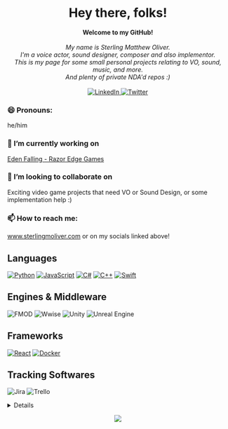 <h1 align="center">Hey there, folks!</h1>

<p align="center">
    <b>Welcome to my GitHub!</b><br><br>
    <i>
        My name is Sterling Matthew Oliver.<br>
        I'm a voice actor, sound designer, composer and also implementor.<br>
        This is my page for some small personal projects relating to VO, sound, music, and more.<br>
        And plenty of private NDA'd repos :) <br>
    </i><br>
    <a href="https://www.linkedin.com/in/sterlingmoliver">
        <img src="https://img.shields.io/badge/LinkedIn-blue?style=flat-square&logo=linkedin" alt="LinkedIn">
    <a href="https://twitter.com/sterlingmoliver">
        <img src="https://img.shields.io/twitter/follow/SterlingMOliver?style=social" alt="Twitter">
    </a>
</p>

### 😄 Pronouns:
he/him 

### 🔭 I’m currently working on
[Eden Falling - Razor Edge Games](https://edenfalling.razoredgegames.com/)

### 👯 I’m looking to collaborate on
Exciting video game projects that need VO or Sound Design, or some implementation help :) 

### 📫 How to reach me:
www.sterlingmoliver.com or on my socials linked above!



## Languages
[![Python](https://img.shields.io/badge/python-black?style=for-the-badge&logo=python)](https://github.com/sterlingmoliver)
[![JavaScript](https://img.shields.io/badge/javascript-black?style=for-the-badge&logo=javascript)](https://github.com/sterlingmoliver)
[![C#](https://img.shields.io/badge/csharp-black?style=for-the-badge&logo=csharp)](https://github.com/sterlingmoliver)
[![C++](https://img.shields.io/static/v1?style=for-the-badge&message=C%2B%2B&color=00599C&logo=C%2B%2B&logoColor=FFFFFF&label=)](https://github.com/sterlingmoliver)
[![Swift](https://img.shields.io/badge/Swift-black?style=for-the-badge&logo=swift&logoColor=white)](https://github.com/sterlingmoliver)

## Engines & Middleware
![FMOD](https://img.shields.io/static/v1?style=for-the-badge&message=FMOD&color=000000&logo=FMOD&logoColor=FFFFFF&label=)
![Wwise](https://img.shields.io/static/v1?style=for-the-badge&message=Wwise&color=00549F&logo=Wwise&logoColor=FFFFFF&label=)
![Unity](https://img.shields.io/static/v1?style=for-the-badge&message=Unity&color=222222&logo=Unity&logoColor=FFFFFF&label=)
![Unreal Engine](https://img.shields.io/static/v1?style=for-the-badge&message=Unreal+Engine&color=0E1128&logo=Unreal+Engine&logoColor=FFFFFF&label=)

## Frameworks
[![React](https://img.shields.io/badge/react-black?style=for-the-badge&logo=react)](https://github.com/sterlingmoliver)
[![Docker](https://img.shields.io/badge/docker-black?style=for-the-badge&logo=docker)](https://hub.docker.com/u/sterlingmoliver)

## Tracking Softwares
![Jira](https://img.shields.io/static/v1?style=for-the-badge&message=Jira&color=0052CC&logo=Jira&logoColor=FFFFFF&label=)
![Trello](https://img.shields.io/static/v1?style=for-the-badge&message=Trello&color=0052CC&logo=Trello&logoColor=FFFFFF&label=)

<details>
<p align="center">
  <a href="https://github.com/sterlingmoliver">
    <img src="http://github-profile-summary-cards.vercel.app/api/cards/profile-details?username=sterlingmoliver&theme=transparent" />
  </a>
  <a href="https://github.com/sterlingmoliver">
    <img src="https://github-readme-streak-stats.herokuapp.com/?user=sterlingmoliver&hide_border=true&card_width=338&theme=transparent" />
  </a>
  <a href="https://github.com/sterlingmoliver">
    <img src="http://github-profile-summary-cards.vercel.app/api/cards/stats?username=sterlingmoliver&theme=transparent" />
  </a>
  <a href="https://github.com/sterlingmoliver">
    <img src="https://github-readme-stats.vercel.app/api/top-langs/?username=sterlingmoliver&langs_count=10&exclude_repo=&hide=jupyter%20notebook,vim%20script,cmake,makefile,batchfile,emacs%20lisp,css,html&layout=default&card_width=699&hide_border=true&theme=transparent" />
  </a>
</p>
</details>

<p align="center">
  <a href="https://github.com/sterlingmoliver">
    <img src="https://komarev.com/ghpvc/?username=sterlingmoliver&color=blue&style=flat)" />
  </a>
</p>
<!--
This readme was lovingly stolen and adapted from Wervlad at www.github.com/wevlad - thank ye 

more shields snippets - https://github.com/progfay/shields-with-icon/blob/master/Snippets.md
- 🔭 I’m currently working on ...
- 🌱 I’m currently learning ...
- 👯 I’m looking to collaborate on ...
- 🤔 I’m looking for help with ...
- 💬 Ask me about ...
- 📫 How to reach me: ...
- 😄 Pronouns: ...
- ⚡ Fun fact: ...
-->
